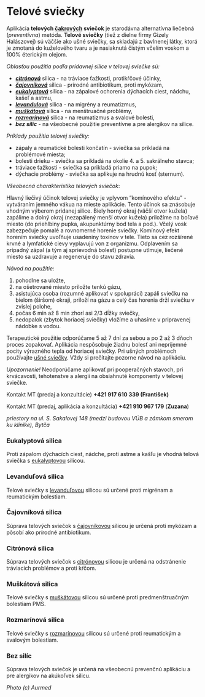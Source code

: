 Telové sviečky
==============

Aplikácia **telových
[čakrových](/sip/cakry/ "čakry viac info")
sviečok** je starodávna alternatívna liečebná (*preventívna*) metóda. **Telové
sviečky** (tiež z dielne firmy Gizely Halászovej) sú väčšie ako ušné sviečky, sa
skladajú z bavlnenej látky, ktorá je zmotaná do kuželového tvaru a je nasiaknutá
čistým včelím voskom a 100% éterickým olejom.

*Oblasťou použitia podľa prídavnej silice v telovej sviečke sú:*

* ***[citrónová](/sip/#p/citronovnik)*** silica - na tráviace ťažkosti, protikŕčové účinky,
* ***[čajovníková](/sip/#p/cajovnik-cinsky)*** silica - prírodné antibiotikum, proti mykózam,
* ***[eukalyptová](/sip/#p/eukalyptus)*** silica - na zápalové ochorenia dýchacích ciest, nádchu, kašeľ a astmu,
* ***[levandulová](/sip/#p/levandula-lekarska)*** silica - na migrény a reumatizmus,
* ***[muškátová](/sip/#p/muskat)*** silica - na menštruačné problémy,
* ***[rozmarínová](/sip/#p/rozmarin-lekarsky)*** silica - na reumatizmus a svalové bolesti,
* ***bez silíc*** - na všeobecné použitie preventívne a pre alergikov na silice.

*Príklady použitia telovej sviečky:*

* zápaly a reumatické bolesti končatín - sviečka sa prikladá na problémové miesta;
* bolesti drieku - sviečka sa prikladá na okolie 4. a 5. sakrálneho stavca;
* tráviace ťažkosti - sviečka sa prikladá priamo na pupok;
* dýchacie problémy - sviečka sa aplikuje na hrudnú kosť (sternum).

*Všeobecná charakteristika telových sviečok*:

Hlavný liečivý účinok telovej sviečky je vplyvom “komínového efektu” -
vytváraním jemného vákua na mieste aplikácie. Tento účinok sa znásobuje vhodným
výberom pridanej silice. Biely horný okraj (väčší otvor kužela) zapálime a dolný
okraj (nezapálený menší otvor kužela) priložíme na boľavé miesto (do priehlbiny
pupka, akupunktúrny bod tela a pod.). Včelý vosk zabezpečuje pomalé a rovnomerné
horenie sviečky. Komínový efekt horením sviečky uvoľňuje usadeniny toxínov v
tele. Tieto sa cez rozšírené krvné a lymfatické cievy vyplavujú von z organizmu.
Odplavením sa prípadný zápal (a tým aj sprievodná bolesť) postupne utlmuje,
liečené miesto sa uzdravuje a regeneruje do stavu zdravia.

*Návod na použitie:*

1. pohodlne sa uložte,
2. na ošetrované miesto priložte tenkú gázu,
3. asistujúca osoba (rozumné aplikovať v spolupráci) zapáli sviečku na bielom (širšom) okraji, priloží na gázu a celý čas horenia drží sviečku v zvislej polohe,
4. počas 6 min až 8 min zhorí asi 2/3 dĺžky sviečky,
5. nedopalok (zbytok horiacej sviečky) vložíme a uhasíme v pripravenej nádobke s vodou.

Terapeutické použitie odporúčame 5 až 7 dní za sebou a po 2 až 3 dňoch proces
zopakovať. Aplikácia nespôsobuje žiadnu bolesť ani nepríjemné pocity výrazného
tepla od horiacej sviečky. Pri ušných problémoch používajte [ušné
sviečky](/sip/aplikacia-usnych-sviecok). Vždy si prečítajte
pozorne návod na aplikáciu.

*Upozornenie!* Neodporúčame aplikovať pri pooperačných stavoch, pri krvácavosti,
tehotenstve a alergii na obsiahnuté komponenty v telovej sviečke.

Kontakt MT (predaj a konzultácie) **+421 917 610 339 (František)**

Kontakt MT (predaj, aplikácia a konzultácia) **+421 910 967 179** (**Zuzana**)

*priestory na ul. S. Sakalovej 148 (medzi budovou VÚB a zámkom smerom ku
klinike), Bytča*

### Eukalyptová silica

Proti zápalom dýchacích ciest, nádche, proti astme a kašľu je vhodná telová
sviečka s [eukalyptovou](/sip/#p/eukalyptus) silicou.

### Levanduľová silica

Telové sviečky s [levanduľovou](/sip/#p/levandula-lekarska)
silicou sú určené proti migrénam a reumatickým bolestiam.

### Čajovníková silica

Súprava telových sviečok s
[čajovníkovou](/sip/#p/cajovnik-cinsky) silicou je určená proti
mykózam a pôsobí ako prírodné antibiotikum.

### Citrónová silica

Súprava telových sviečok s [citrónovou](/sip/#p/citronovnik)
silicou je určená na odstránenie tráviacich problémov a proti kŕčom.

### Muškátová silica

Telové sviečky s [muškátovou](/sip/#p/muskat) silicou sú určené
proti predmenštruačným bolestiam PMS.

### Rozmarínová silica

Telové sviečky s [rozmarínovou](/sip/#p/rozmarin-lekarsky)
silicou sú určené proti reumatickým a svalovým bolestiam.

### Bez silíc

Súprava telových sviečok je určená na všeobecnú prevenčnú aplikáciu a pre
alergikov na akúkoľvek silicu.

*Photo (c) Aurmed*

